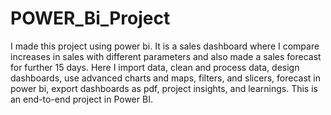 # POWER_Bi_Project
I made this project using power bi. It is a sales dashboard where I compare increases in sales with different parameters and also made a sales forecast for further 15 days. 
     Here I import data, clean and process data, design dashboards, use advanced charts and maps, filters, and slicers, forecast in power bi, export dashboards as pdf, project insights, and learnings. This is an end-to-end project in Power BI.
